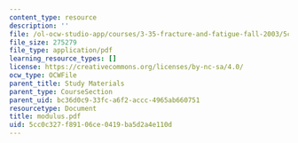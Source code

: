 ```yaml
---
content_type: resource
description: ''
file: /ol-ocw-studio-app/courses/3-35-fracture-and-fatigue-fall-2003/5cc0c327f89106ce0419ba5d2a4e110d_modulus.pdf
file_size: 275279
file_type: application/pdf
learning_resource_types: []
license: https://creativecommons.org/licenses/by-nc-sa/4.0/
ocw_type: OCWFile
parent_title: Study Materials
parent_type: CourseSection
parent_uid: bc36d0c9-33fc-a6f2-accc-4965ab660751
resourcetype: Document
title: modulus.pdf
uid: 5cc0c327-f891-06ce-0419-ba5d2a4e110d
---
```

